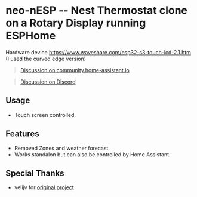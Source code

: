 # neo-nESP -- Nest Thermostat clone on a Rotary Display running ESPHome

Hardware device https://www.waveshare.com/esp32-s3-touch-lcd-2.1.htm (I used the curved edge version)

> [Discussion on community.home-assistant.io](https://community.home-assistant.io/t/esphome-nest-thermostat-clone-on-cheap-rotary-display/)

> [Discussion on Discord](https://discord.com/channels/429907082951524364/1275465022654648362)


## Usage

* Touch screen controlled.

## Features 

* Removed Zones and weather forecast.
* Works standalon but can also be controlled by Home Assistant.



## Special Thanks

* velijv for [original project](https://github.com/velijv/nesp/)
